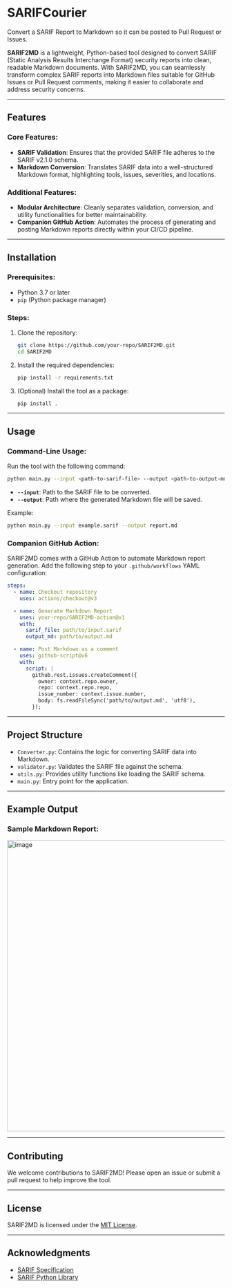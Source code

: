 # SARIFCourier
Convert a SARIF Report to Markdown so it can be posted to Pull Request or Issues.

**SARIF2MD** is a lightweight, Python-based tool designed to convert SARIF (Static Analysis Results Interchange Format) security reports into clean, readable Markdown documents. With SARIF2MD, you can seamlessly transform complex SARIF reports into Markdown files suitable for GitHub Issues or Pull Request comments, making it easier to collaborate and address security concerns.

---

## Features

### Core Features:
- **SARIF Validation**: Ensures that the provided SARIF file adheres to the SARIF v2.1.0 schema.
- **Markdown Conversion**: Translates SARIF data into a well-structured Markdown format, highlighting tools, issues, severities, and locations.

### Additional Features:
- **Modular Architecture**: Cleanly separates validation, conversion, and utility functionalities for better maintainability.
- **Companion GitHub Action**: Automates the process of generating and posting Markdown reports directly within your CI/CD pipeline.

---

## Installation

### Prerequisites:
- Python 3.7 or later
- `pip` (Python package manager)

### Steps:
1. Clone the repository:
   ```bash
   git clone https://github.com/your-repo/SARIF2MD.git
   cd SARIF2MD
   ```

2. Install the required dependencies:
   ```bash
   pip install -r requirements.txt
   ```

3. (Optional) Install the tool as a package:
   ```bash
   pip install .
   ```

---

## Usage

### Command-Line Usage:
Run the tool with the following command:

```bash
python main.py --input <path-to-sarif-file> --output <path-to-output-md>
```

- **`--input`**: Path to the SARIF file to be converted.
- **`--output`**: Path where the generated Markdown file will be saved.

Example:
```bash
python main.py --input example.sarif --output report.md
```

### Companion GitHub Action:
SARIF2MD comes with a GitHub Action to automate Markdown report generation. Add the following step to your `.github/workflows` YAML configuration:

```yaml
steps:
  - name: Checkout repository
    uses: actions/checkout@v3

  - name: Generate Markdown Report
    uses: your-repo/SARIF2MD-action@v1
    with:
      sarif_file: path/to/input.sarif
      output_md: path/to/output.md

  - name: Post Markdown as a comment
    uses: github-script@v6
    with:
      script: |
        github.rest.issues.createComment({
          owner: context.repo.owner,
          repo: context.repo.repo,
          issue_number: context.issue.number,
          body: fs.readFileSync('path/to/output.md', 'utf8'),
        });
```

---

## Project Structure

- `Converter.py`: Contains the logic for converting SARIF data into Markdown.
- `validator.py`: Validates the SARIF file against the schema.
- `utils.py`: Provides utility functions like loading the SARIF schema.
- `main.py`: Entry point for the application.

---

## Example Output

### Sample Markdown Report:

<img width="674" alt="image" src="https://github.com/user-attachments/assets/b3f6548d-6312-4f34-8415-cbec517b11d7" />


---

## Contributing

We welcome contributions to SARIF2MD! Please open an issue or submit a pull request to help improve the tool.

---

## License

SARIF2MD is licensed under the [MIT License](LICENSE).

---

## Acknowledgments

- [SARIF Specification](https://docs.oasis-open.org/sarif/sarif/v2.1.0/sarif-v2.1.0.html)
- [SARIF Python Library](https://github.com/microsoft/sarif-python-om)
